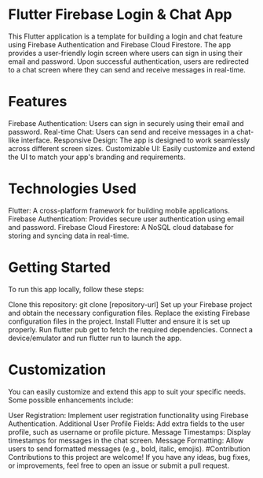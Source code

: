 # Flutter Firebase Login & Chat App
This Flutter application is a template for building a login and chat feature using Firebase Authentication and Firebase Cloud Firestore. The app provides a user-friendly login screen where users can sign in using their email and password. Upon successful authentication, users are redirected to a chat screen where they can send and receive messages in real-time.

# Features
Firebase Authentication: Users can sign in securely using their email and password.
Real-time Chat: Users can send and receive messages in a chat-like interface.
Responsive Design: The app is designed to work seamlessly across different screen sizes.
Customizable UI: Easily customize and extend the UI to match your app's branding and requirements.
# Technologies Used
Flutter: A cross-platform framework for building mobile applications.
Firebase Authentication: Provides secure user authentication using email and password.
Firebase Cloud Firestore: A NoSQL cloud database for storing and syncing data in real-time.
# Getting Started
To run this app locally, follow these steps:

Clone this repository: git clone [repository-url]
Set up your Firebase project and obtain the necessary configuration files.
Replace the existing Firebase configuration files in the project.
Install Flutter and ensure it is set up properly.
Run flutter pub get to fetch the required dependencies.
Connect a device/emulator and run flutter run to launch the app.
# Customization
You can easily customize and extend this app to suit your specific needs. Some possible enhancements include:

User Registration: Implement user registration functionality using Firebase Authentication.
Additional User Profile Fields: Add extra fields to the user profile, such as username or profile picture.
Message Timestamps: Display timestamps for messages in the chat screen.
Message Formatting: Allow users to send formatted messages (e.g., bold, italic, emojis).
 #Contribution
Contributions to this project are welcome! If you have any ideas, bug fixes, or improvements, feel free to open an issue or submit a pull request.
